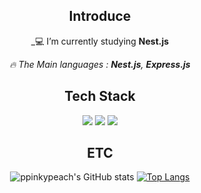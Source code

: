 <div align=center>

## Introduce


  
_💻 I’m currently studying **Nest.js**

_🔥 The Main languages : **Nest.js**, **Express.js**_



## Tech Stack

 <img src="https://img.shields.io/badge/Spring Boot-6DB33F?style=for-the-badge&logo=Spring Boot&logoColor=yellow">
 <img src="https://img.shields.io/badge/FastAPI-3776AB?style=for-the-badge&logo=FastAPI&logoColor=009688">
 <img src="https://img.shields.io/badge/Go-02303A?style=for-the-badge&logo=Go&logoColor=00ADD8">

  ## ETC

![ppinkypeach's GitHub stats](https://github-readme-stats.vercel.app/api?username=ppinkypeach&show_icons=true&theme=radical)
[![Top Langs](https://github-readme-stats.vercel.app/api/top-langs/?username=ppinkypeach&langs_count=10&layout=compact&theme=dark)](https://github.com/ppinkypeach/ppinkypeach)



</div>

